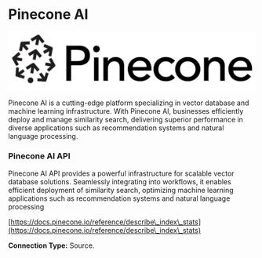 # Pinecone AI

![](<.gitbook/assets/image (39).png>)

Pinecone AI is a cutting-edge platform specializing in vector database and machine learning infrastructure. With Pinecone AI, businesses efficiently deploy and manage similarity search, delivering superior performance in diverse applications such as recommendation systems and natural language processing.

### Pinecone AI API

Pinecone AI API provides a powerful infrastructure for scalable vector database solutions. Seamlessly integrating into workflows, it enables efficient deployment of similarity search, optimizing machine learning applications such as recommendation systems and natural language processing

[https://docs.pinecone.io/reference/describe\_index\_stats](https://docs.pinecone.io/reference/describe\_index\_stats)

**Connection Type:** Source.
